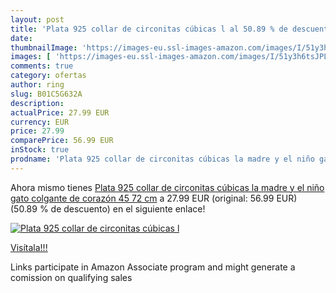 ```yaml
---
layout: post
title: 'Plata 925 collar de circonitas cúbicas l al 50.89 % de descuento'
date: 
thumbnailImage: 'https://images-eu.ssl-images-amazon.com/images/I/51y3h6tsJPL._SL200_.jpg'
images: [ 'https://images-eu.ssl-images-amazon.com/images/I/51y3h6tsJPL._SL200_.jpg' ]
comments: true
category: ofertas
author: ring
slug: B01C5G632A
description:
actualPrice: 27.99 EUR
currency: EUR
price: 27.99
comparePrice: 56.99 EUR
inStock: true
prodname: 'Plata 925 collar de circonitas cúbicas la madre y el niño gato colgante de corazón 45 72 cm'
---
```


Ahora mismo tienes [Plata 925 collar de circonitas cúbicas la madre y el niño gato colgante de corazón 45 72 cm](https://www.amazon.es/dp/B01C5G632A/?tag=tolees-21) a 27.99 EUR (original: 56.99 EUR) (50.89 %  de descuento) en el siguiente enlace!

[![Plata 925 collar de circonitas cúbicas l](https://images-eu.ssl-images-amazon.com/images/I/51y3h6tsJPL._SL200_.jpg)](https://www.amazon.es/dp/B01C5G632A/?tag=tolees-21)

[Visítala!!!](https://www.amazon.es/dp/B01C5G632A/?tag=tolees-21)

Links participate in Amazon Associate program and might generate a comission on qualifying sales

